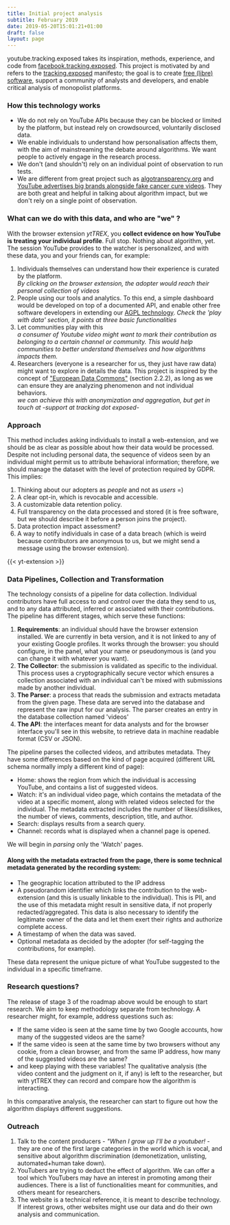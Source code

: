 ```yaml
---
title: Initial project analysis
subtitle: February 2019
date: 2019-05-20T15:01:21+01:00
draft: false
layout: page
---
```


youtube.tracking.exposed takes its inspiration, methods, experience, and code from [facebook.tracking.exposed](https://facebook.tracking.exposed). This project is motivated by and refers to the [tracking.exposed](https://tracking.exposed) manifesto; the goal is to create [free (libre) software](https://github.com/tracking-exposed/yttrex), support a community of analysts and developers, and enable critical analysis of monopolist platforms.

### How this technology works

* We do not rely on YouTube APIs because they can be blocked or limited by the platform, but instead rely on crowdsourced, voluntarily disclosed data.
* We enable individuals to understand how personalisation affects them, with the aim of mainstreaming the debate around algorithms. We want people to actively engage in the research process.
* We don't (and shouldn't) rely on an individual point of observation to run tests.
* We are different from great project such as [algotransparency.org](https://algotransparency.org) and [YouTube advertises big brands alongside fake cancer cure videos](https://www.bbc.com/news/blogs-trending-49483681). They are both great and helpful in talking about algorithm impact, but we don't rely on a single point of observation.

### What can we do with this data, and who are "we" ?

With the browser extension *ytTREX*, you **collect evidence on how YouTube is treating your individual profile**. Full stop. Nothing about algorithm, yet.
The session YouTube provides to the watcher is personalized, and with these data, you and your friends can, for example:

1. Individuals themselves can understand how their experience is curated by the platform.  
*By clicking on the browser extension, the adopter would reach their personal collection of videos*
2. People using our tools and analytics. To this end, a simple dashboard would be developed on top of a documented API, and enable other free software developers in extending our [AGPL technology](https://github.com/tracking-exposed/yttrex/).
*Check the 'play with data' section, it points at three basic functionalities*
3. Let communities play with this  
*a consumer of Youtube video might want to mark their contribution as belonging to a certain channel or community. This would help communities to better understand themselves and how algorithms impacts them.*
4. Researchers (everyone is a researcher for us, they just have raw data) might want to explore in details the data. This project is inspired by the concept of ["European Data Commons"](https://diem25.org/wp-content/uploads/2019/03/Technological-Sovereignty-Green-Paper-No-3.pdf) (section 2.2.2), as long as we can ensure they are analyzing phenomenon and not individual behaviors.  
*we can achieve this with anonymization and aggregation, but get in touch at -support at tracking dot exposed-*

### Approach

This method includes asking individuals to install a web-extension, and we should be as clear as possible about how their data would be processed. Despite not including personal data, the sequence of videos seen by an individual might permit us to attribute behavioral information; therefore, we should manage the dataset with the level of protection required by GDPR. This implies:

1. Thinking about our adopters as *people* and not as *users* =)
2. A clear opt-in, which is revocable and accessible.
3. A customizable data retention policy.
4. Full transparency on the data processed and stored (it is free software, but we should describe it before a person joins the project).
5. Data protection impact assessment?
6. A way to notify individuals in case of a data breach (which is weird because contributors are anonymous to us, but we might send a message using the browser extension).

{{< yt-extension >}}

### Data Pipelines, Collection and Transformation

The technology consists of a pipeline for data collection. Individual contributors have full access to and control over the data they send to us, and to any data attributed, inferred or associated with their contributions. The pipeline has different stages, which serve these functions:

1.  **Requirements**: an individual should have the browser extension installed. We are currently in beta version, and it is not linked to any of your existing Google profiles. It works through the browser: you should configure, in the panel, what your name or pseudonymous is (and you can change it with whatever you want).
2.  **The Collector**: the submission is validated as specific to the individual. This process uses a cryptographically secure vector which ensures a collection associated with an individual can't be mixed with submissions made by another individual.
3.  **The Parser**: a process that reads the submission and extracts metadata from the given page. These data are served into the database and represent the raw input for our analysis. The parser creates an entry in the database collection named 'videos'
4. **The API**: the interfaces meant for data analysts and for the browser interface you'll see in this website, to retrieve data in machine readable format (CSV or JSON).

The pipeline parses the collected videos, and attributes metadata. They have some differences based on the kind of page acquired (different URL schema normally imply a different kind of page):

* Home: shows the region from which the individual is accessing YouTube, and contains a list of suggested videos.
* Watch: it's an individual video page, which contains the metadata of the video at a specific moment, along with related videos selected for the individual. The metadata extracted includes the number of likes/dislikes, the number of views, comments, description, title, and author.
* Search: displays results from a search query.
* Channel: records what is displayed when a channel page is opened.

We will begin in *parsing* only the 'Watch' pages.

#### Along with the metadata extracted from the page, there is some technical metadata generated by the recording system:

* The geographic location attributed to the IP address
* A pseudorandom identifier which links the contribution to the web-extension (and this is usually linkable to the individual). This is PII, and the use of this metadata might result in sensitive data, if not properly redacted/aggregated. This data is also necessary to identify the legitimate owner of the data and let them exert their rights and authorize complete access.
* A timestamp of when the data was saved.
* Optional metadata as decided by the adopter (for self-tagging the contributions, for example).

These data represent the unique picture of what YouTube suggested to the individual in a specific timeframe.

### Research questions?

The release of stage 3 of the roadmap above would be enough to start research. We aim to keep methodology separate from technology. A researcher might, for example, address questions such as:

* If the same video is seen at the same time by two Google accounts, how many of the suggested videos are the same?
* If the same video is seen at the same time by two browsers without any cookie, from a clean browser, and from the same IP address, how many of the suggested videos are the same?
* and keep playing with these variables! The qualitative analysis (the video content and the judgment on it, if any) is left to the researcher, but with ytTREX they can record and compare how the algorithm is interacting.


In this comparative analysis, the researcher can start to figure out how the algorithm displays different suggestions.

### Outreach

1. Talk to the content producers - *"When I grow up I'll be a youtuber!* - they are one of the first large categories in the world which is vocal, and sensitive about algorithm discrimination (demonetization, unlisting, automated+human take down).
2. YouTubers are trying to deduct the effect of algorithm. We can offer a tool which YouTubers may have an interest in promoting among their audiences. There is a list of functionalities meant for communities, and others meant for researchers.
3. The website is a technical reference, it is meant to describe technology. If interest grows, other websites might use our data and do their own analysis and communication.
